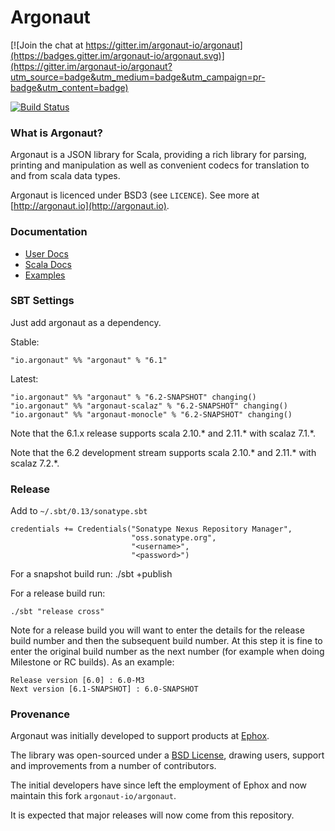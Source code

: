 # Argonaut

[![Join the chat at https://gitter.im/argonaut-io/argonaut](https://badges.gitter.im/argonaut-io/argonaut.svg)](https://gitter.im/argonaut-io/argonaut?utm_source=badge&utm_medium=badge&utm_campaign=pr-badge&utm_content=badge)

[![Build Status](https://travis-ci.org/argonaut-io/argonaut.png)](https://travis-ci.org/argonaut-io/argonaut)


### What is Argonaut?

Argonaut is a JSON library for Scala, providing a rich library for parsing, printing and manipulation as well as convenient codecs for translation to and from scala data types.

Argonaut is licenced under BSD3 (see `LICENCE`). See more at [http://argonaut.io](http://argonaut.io).


### Documentation

* [User Docs](http://argonaut.io/doc/)
* [Scala Docs](http://argonaut.io/scaladocs/)
* [Examples](https://github.com/argonaut-io/argonaut/tree/master/argonaut/src/test/scala/argonaut/example)


### SBT Settings

Just add argonaut as a dependency.

Stable:

    "io.argonaut" %% "argonaut" % "6.1"

Latest:

    "io.argonaut" %% "argonaut" % "6.2-SNAPSHOT" changing()
    "io.argonaut" %% "argonaut-scalaz" % "6.2-SNAPSHOT" changing()
    "io.argonaut" %% "argonaut-monocle" % "6.2-SNAPSHOT" changing()


Note that the 6.1.x release supports scala 2.10.* and 2.11.* with scalaz 7.1.*.

Note that the 6.2 development stream supports scala 2.10.* and 2.11.* with scalaz 7.2.*.


### Release

Add to `~/.sbt/0.13/sonatype.sbt`


    credentials += Credentials("Sonatype Nexus Repository Manager",
                               "oss.sonatype.org",
                               "<username>",
                               "<password>")


For a snapshot build run:
    ./sbt +publish

For a release build run:

    ./sbt "release cross"

Note for a release build you will want to enter the details for the
release build number and then the subsequent build number. At this
step it is fine to enter the original build number as the next number
(for example when doing Milestone or RC builds). As an example:

    Release version [6.0] : 6.0-M3
    Next version [6.1-SNAPSHOT] : 6.0-SNAPSHOT


### Provenance

Argonaut was initially developed to support products at [Ephox](http://ephox.com).

The library was open-sourced under a [BSD License](https://github.com/argonaut-io/argonaut/blob/master/LICENSE), drawing users, support and improvements from a number of contributors.

The initial developers have since left the employment of Ephox and now maintain this fork `argonaut-io/argonaut`.

It is expected that major releases will now come from this repository.
